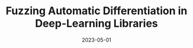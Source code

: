 ---
title: "Fuzzing Automatic Differentiation in Deep-Learning Libraries"
collection: publications
excerpt: '<u><b>Chenyuan Yang</b></u>, Yinlin Deng, Jiayi Yao, Yuxing Tu, Hanchi Li, Lingming Zhang'
time: 'May 2023'
date: 2023-05-01
venue: '45th International Conference on Software Engineering'
paperurl: '/files/ICSE23-NablaFuzz.pdf'
short: 'ICSE 2023'
codeurl: 'https://github.com/ise-uiuc/NablaFuzz'
slideurl: '/files/NablaFuzz-icse-pre.pdf'
selected: true
---
